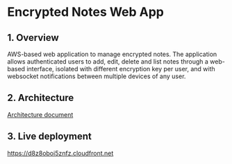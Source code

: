 # Encrypted Notes Web App

## 1. Overview

AWS-based web application to manage encrypted notes. The application allows authenticated users to add, edit, delete and list notes through a web-based interface, isolated with different encryption key per user, and with websocket notifications between multiple devices of any user.

## 2. Architecture

[Architecture document](architecture-document.md)

## 3. Live deployment

https://d8z8oboi5znfz.cloudfront.net
